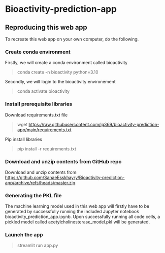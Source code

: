# Bioactivity-prediction-app
## Reproducing this web app
To recreate this web app on your own computer, do the following.

### Create conda environment
Firstly, we will create a conda environment called bioactivity
> conda create -n bioactivity python=3.10

Secondly, we will login to the bioactivity environement
> conda activate bioactivity

### Install prerequisite libraries
Download requirements.txt file


>wget https://raw.githubusercontent.com/ig369/bioactivity-prediction-app/main/requirements.txt

Pip install libraries

>pip install -r requirements.txt

### Download and unzip contents from GitHub repo
Download and unzip contents from https://github.com/SanaeEsskhayry/Bioactivity-prediction-app/archive/refs/heads/master.zip

### Generating the PKL file
The machine learning model used in this web app will firstly have to be generated by successfully running the included Jupyter notebook bioactivity_prediction_app.ipynb. Upon successfully running all code cells, a pickled model called acetylcholinesterase_model.pkl will be generated.

### Launch the app
> streamlit run app.py
